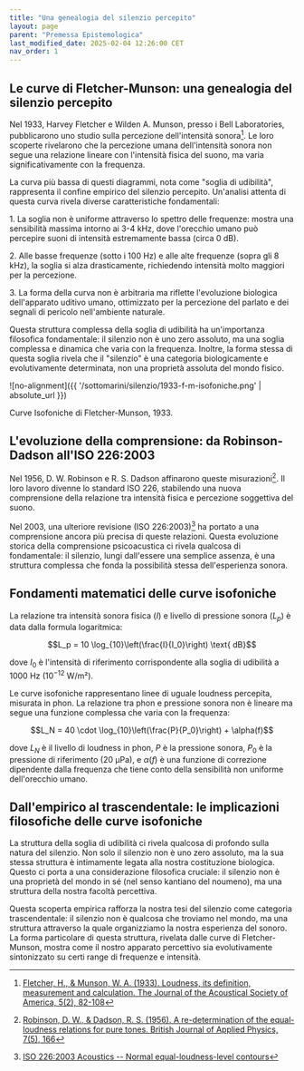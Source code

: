 ```yaml
---
title: "Una genealogia del silenzio percepito"
layout: page
parent: "Premessa Epistemologica"
last_modified_date: 2025-02-04 12:26:00 CET
nav_order: 1
---
```


## Le curve di Fletcher-Munson: una genealogia del silenzio percepito

Nel 1933, Harvey Fletcher e Wilden A. Munson, presso i Bell
Laboratories, pubblicarono uno studio sulla percezione dell'intensità
sonora[^1]. Le loro scoperte rivelarono che la percezione umana
dell'intensità sonora non segue una relazione lineare con l'intensità
fisica del suono, ma varia significativamente con la frequenza.

La curva più bassa di questi diagrammi, nota come "soglia di udibilità",
rappresenta il confine empirico del silenzio percepito. Un'analisi
attenta di questa curva rivela diverse caratteristiche fondamentali:

1\. La soglia non è uniforme attraverso lo spettro delle frequenze:
mostra una sensibilità massima intorno ai 3-4 kHz, dove l'orecchio umano
può percepire suoni di intensità estremamente bassa (circa 0 dB).

2\. Alle basse frequenze (sotto i 100 Hz) e alle alte frequenze (sopra
gli 8 kHz), la soglia si alza drasticamente, richiedendo intensità molto
maggiori per la percezione.

3\. La forma della curva non è arbitraria ma riflette l'evoluzione
biologica dell'apparato uditivo umano, ottimizzato per la percezione del
parlato e dei segnali di pericolo nell'ambiente naturale.

Questa struttura complessa della soglia di udibilità ha un'importanza
filosofica fondamentale: il silenzio non è uno zero assoluto, ma una
soglia complessa e dinamica che varia con la frequenza. Inoltre, la
forma stessa di questa soglia rivela che il "silenzio" è una categoria
biologicamente e evolutivamente determinata, non una proprietà assoluta
del mondo fisico.

![no-alignment]({{ '/sottomarini/silenzio/1933-f-m-isofoniche.png' | absolute_url }})
<figcaption>Curve Isofoniche di Fletcher-Munson, 1933.</figcaption>

## L'evoluzione della comprensione: da Robinson-Dadson all'ISO 226:2003

Nel 1956, D. W. Robinson e R. S. Dadson affinarono queste
misurazioni[^2]. Il loro lavoro divenne lo standard ISO 226, stabilendo
una nuova comprensione della relazione tra intensità fisica e percezione
soggettiva del suono.

Nel 2003, una ulteriore revisione (ISO 226:2003)[^3] ha portato a una
comprensione ancora più precisa di queste relazioni. Questa evoluzione
storica della comprensione psicoacustica ci rivela qualcosa di
fondamentale: il silenzio, lungi dall'essere una semplice assenza, è una
struttura complessa che fonda la possibilità stessa dell'esperienza
sonora.

## Fondamenti matematici delle curve isofoniche

La relazione tra intensità sonora fisica ($I$) e livello di pressione
sonora ($L_p$) è data dalla formula logaritmica:

$$L_p = 10 \log_{10}\left(\frac{I}{I_0}\right) \text{ dB}$$

dove $I_0$ è l'intensità di riferimento corrispondente alla soglia di
udibilità a 1000 Hz ($10^{-12}$ W/m²).

Le curve isofoniche rappresentano linee di uguale loudness percepita,
misurata in phon. La relazione tra phon e pressione sonora non è lineare
ma segue una funzione complessa che varia con la frequenza:

$$L_N = 40 \cdot \log_{10}\left(\frac{P}{P_0}\right) + \alpha(f)$$

dove $L_N$ è il livello di loudness in phon, $P$ è la pressione sonora,
$P_0$ è la pressione di riferimento (20 µPa), e $\alpha(f)$ è una
funzione di correzione dipendente dalla frequenza che tiene conto della
sensibilità non uniforme dell'orecchio umano.

## Dall'empirico al trascendentale: le implicazioni filosofiche delle curve isofoniche

La struttura della soglia di udibilità ci rivela qualcosa di profondo
sulla natura del silenzio. Non solo il silenzio non è uno zero assoluto,
ma la sua stessa struttura è intimamente legata alla nostra costituzione
biologica. Questo ci porta a una considerazione filosofica cruciale: il
silenzio non è una proprietà del mondo in sé (nel senso kantiano del
noumeno), ma una struttura della nostra facoltà percettiva.

Questa scoperta empirica rafforza la nostra tesi del silenzio come
categoria trascendentale: il silenzio non è qualcosa che troviamo nel
mondo, ma una struttura attraverso la quale organizziamo la nostra
esperienza del sonoro. La forma particolare di questa struttura,
rivelata dalle curve di Fletcher-Munson, mostra come il nostro apparato
percettivo sia evolutivamente sintonizzato su certi range di frequenze e
intensità.

[^1]: [Fletcher, H., & Munson, W. A. (1933). Loudness, its definition,
    measurement and calculation. The Journal of the Acoustical Society
    of America, 5(2), 82-108](https://doi.org/10.1121/1.1915893)

[^2]: [Robinson, D. W., & Dadson, R. S. (1956). A re-determination of
    the equal-loudness relations for pure tones. British Journal of
    Applied Physics, 7(5), 166](https://doi.org/10.1121/1.1919119)

[^3]: [ISO 226:2003 Acoustics -- Normal equal-loudness-level
    contours](https://www.iso.org/standard/34222.html)

